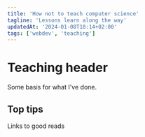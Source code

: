 ```yaml
---
title: 'How not to teach computer science'
tagline: 'Lessons learn along the way'
updatedAt: '2024-01-08T10:14+02:00'
tags: ['webdev', 'teaching']
---
```


# Teaching header

Some basis for what I've done.

## Top tips

Links to good reads

